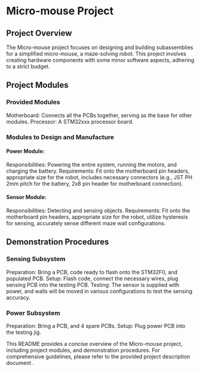 # Micro-mouse Project
## Project Overview
The Micro-mouse project focuses on designing and building subassemblies for a simplified micro-mouse, a maze-solving robot. 
This project involves creating hardware components with some minor software aspects, adhering to a strict budget.

## Project Modules
### Provided Modules
Motherboard: Connects all the PCBs together, serving as the base for other modules.
Processor: A STM32xxx processor board.

### Modules to Design and Manufacture
#### Power Module:
Responsibilities: Powering the entire system, running the motors, and charging the battery.
Requirements: Fit onto the motherboard pin headers, appropriate size for the robot, includes necessary connectors (e.g., JST PH 2mm pitch for the battery, 2x8 pin header for motherboard connection).

#### Sensor Module:
Responsibilities: Detecting and sensing objects.
Requirements: Fit onto the motherboard pin headers, appropriate size for the robot, utilize hysteresis for sensing, accurately sense different maze wall configurations.

## Demonstration Procedures
### Sensing Subsystem
Preparation: Bring a PCB, code ready to flash onto the STM32F0, and populated PCB.
Setup: Flash code, connect the necessary wires, plug sensing PCB into the testing PCB.
Testing: The sensor is supplied with power, and walls will be moved in various configurations to test the sensing accuracy.

### Power Subsystem
Preparation: Bring a PCB, and 4 spare PCBs.
Setup: Plug power PCB into the testing jig.

This README provides a concise overview of the Micro-mouse project, including project modules, and demonstration procedures. 
For comprehensive guidelines, please refer to the provided project description document .
